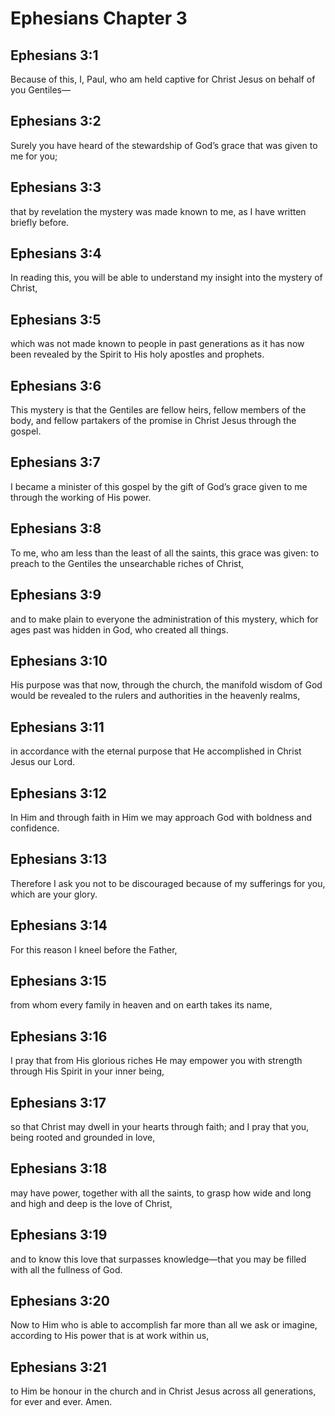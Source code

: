 # Ephesians Chapter 3

## Ephesians 3:1
Because of this, I, Paul, who am held captive for Christ Jesus on behalf of you Gentiles—

## Ephesians 3:2
Surely you have heard of the stewardship of God’s grace that was given to me for you;

## Ephesians 3:3
that by revelation the mystery was made known to me, as I have written briefly before.

## Ephesians 3:4
In reading this, you will be able to understand my insight into the mystery of Christ,

## Ephesians 3:5
which was not made known to people in past generations as it has now been revealed by the Spirit to His holy apostles and prophets.

## Ephesians 3:6
This mystery is that the Gentiles are fellow heirs, fellow members of the body, and fellow partakers of the promise in Christ Jesus through the gospel.

## Ephesians 3:7
I became a minister of this gospel by the gift of God’s grace given to me through the working of His power.

## Ephesians 3:8
To me, who am less than the least of all the saints, this grace was given: to preach to the Gentiles the unsearchable riches of Christ,

## Ephesians 3:9
and to make plain to everyone the administration of this mystery, which for ages past was hidden in God, who created all things.

## Ephesians 3:10
His purpose was that now, through the church, the manifold wisdom of God would be revealed to the rulers and authorities in the heavenly realms,

## Ephesians 3:11
in accordance with the eternal purpose that He accomplished in Christ Jesus our Lord.

## Ephesians 3:12
In Him and through faith in Him we may approach God with boldness and confidence.

## Ephesians 3:13
Therefore I ask you not to be discouraged because of my sufferings for you, which are your glory.

## Ephesians 3:14
For this reason I kneel before the Father,

## Ephesians 3:15
from whom every family in heaven and on earth takes its name,

## Ephesians 3:16
I pray that from His glorious riches He may empower you with strength through His Spirit in your inner being,

## Ephesians 3:17
so that Christ may dwell in your hearts through faith; and I pray that you, being rooted and grounded in love,

## Ephesians 3:18
may have power, together with all the saints, to grasp how wide and long and high and deep is the love of Christ,

## Ephesians 3:19
and to know this love that surpasses knowledge—that you may be filled with all the fullness of God.

## Ephesians 3:20
Now to Him who is able to accomplish far more than all we ask or imagine, according to His power that is at work within us,

## Ephesians 3:21
to Him be honour in the church and in Christ Jesus across all generations, for ever and ever. Amen.
